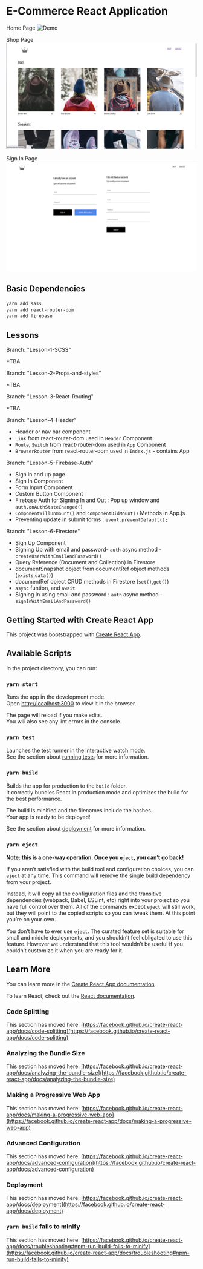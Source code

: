 # E-Commerce React Application

Home Page
![Demo](./homepage1.png)

Shop Page
![Demo](./shoppage1.png)

Sign In Page
![Demo](./signin1.png)


## Basic Dependencies

```bash
yarn add sass
yarn add react-router-dom
yarn add firebase
```

## Lessons

Branch: "Lesson-1-SCSS"

*TBA

Branch: "Lesson-2-Props-and-styles"

*TBA

Branch: "Lesson-3-React-Routing"

*TBA

Branch: "Lesson-4-Header"

* Header or nav bar component
* `Link` from react-router-dom used in `Header` Component
* `Route`, `Switch` from react-router-dom used in `App` Component
* `BrowserRouter` from react-router-dom used in `Index.js` - contains App 


Branch: "Lesson-5-Firebase-Auth"

* Sign in and up page
* Sign In Component
* Form Input Component
* Custom Button Component
* Firebase Auth for Signing In and Out : Pop up window and `auth.onAuthStateChanged()`
* `ComponentWillUnmount()` and `componentDidMount()` Methods in App.js
* Preventing update in submit forms : `event.preventDefault();`

Branch: "Lesson-6-Firestore"

* Sign Up Component 
* Signing Up with email and password- `auth` async method - `createUserWithEmailAndPassword()`
* Query Reference (Document and Collection) in Firestore
* documentSnapshot object from documentRef object methods (`exists`,`data()`)
* documentRef object CRUD methods in Firestore (`set()`,`get()`)
* `async` funtion, and `await`
* Signing In using email and password : `auth` async method - `signInWithEmailAndPassword()`

## Getting Started with Create React App

This project was bootstrapped with [Create React App](https://github.com/facebook/create-react-app).

## Available Scripts

In the project directory, you can run:

### `yarn start`

Runs the app in the development mode.\
Open [http://localhost:3000](http://localhost:3000) to view it in the browser.

The page will reload if you make edits.\
You will also see any lint errors in the console.

### `yarn test`

Launches the test runner in the interactive watch mode.\
See the section about [running tests](https://facebook.github.io/create-react-app/docs/running-tests) for more information.

### `yarn build`

Builds the app for production to the `build` folder.\
It correctly bundles React in production mode and optimizes the build for the best performance.

The build is minified and the filenames include the hashes.\
Your app is ready to be deployed!

See the section about [deployment](https://facebook.github.io/create-react-app/docs/deployment) for more information.

### `yarn eject`

**Note: this is a one-way operation. Once you `eject`, you can’t go back!**

If you aren’t satisfied with the build tool and configuration choices, you can `eject` at any time. This command will remove the single build dependency from your project.

Instead, it will copy all the configuration files and the transitive dependencies (webpack, Babel, ESLint, etc) right into your project so you have full control over them. All of the commands except `eject` will still work, but they will point to the copied scripts so you can tweak them. At this point you’re on your own.

You don’t have to ever use `eject`. The curated feature set is suitable for small and middle deployments, and you shouldn’t feel obligated to use this feature. However we understand that this tool wouldn’t be useful if you couldn’t customize it when you are ready for it.

## Learn More

You can learn more in the [Create React App documentation](https://facebook.github.io/create-react-app/docs/getting-started).

To learn React, check out the [React documentation](https://reactjs.org/).

### Code Splitting

This section has moved here: [https://facebook.github.io/create-react-app/docs/code-splitting](https://facebook.github.io/create-react-app/docs/code-splitting)

### Analyzing the Bundle Size

This section has moved here: [https://facebook.github.io/create-react-app/docs/analyzing-the-bundle-size](https://facebook.github.io/create-react-app/docs/analyzing-the-bundle-size)

### Making a Progressive Web App

This section has moved here: [https://facebook.github.io/create-react-app/docs/making-a-progressive-web-app](https://facebook.github.io/create-react-app/docs/making-a-progressive-web-app)

### Advanced Configuration

This section has moved here: [https://facebook.github.io/create-react-app/docs/advanced-configuration](https://facebook.github.io/create-react-app/docs/advanced-configuration)

### Deployment

This section has moved here: [https://facebook.github.io/create-react-app/docs/deployment](https://facebook.github.io/create-react-app/docs/deployment)

### `yarn build` fails to minify

This section has moved here: [https://facebook.github.io/create-react-app/docs/troubleshooting#npm-run-build-fails-to-minify](https://facebook.github.io/create-react-app/docs/troubleshooting#npm-run-build-fails-to-minify)
